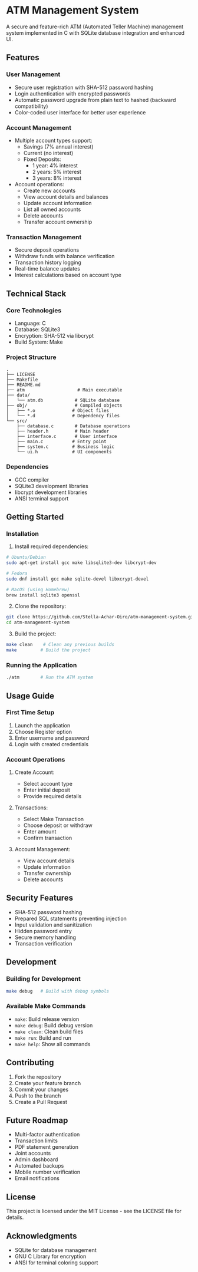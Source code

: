 # ATM Management System

A secure and feature-rich ATM (Automated Teller Machine) management system implemented in C with SQLite database integration and enhanced UI.

## Features

### User Management
- Secure user registration with SHA-512 password hashing
- Login authentication with encrypted passwords
- Automatic password upgrade from plain text to hashed (backward compatibility)
- Color-coded user interface for better user experience

### Account Management
- Multiple account types support:
  - Savings (7% annual interest)
  - Current (no interest)
  - Fixed Deposits:
    - 1 year: 4% interest
    - 2 years: 5% interest
    - 3 years: 8% interest
- Account operations:
  - Create new accounts
  - View account details and balances
  - Update account information
  - List all owned accounts
  - Delete accounts
  - Transfer account ownership

### Transaction Management
- Secure deposit operations
- Withdraw funds with balance verification
- Transaction history logging
- Real-time balance updates
- Interest calculations based on account type

## Technical Stack

### Core Technologies
- Language: C
- Database: SQLite3
- Encryption: SHA-512 via libcrypt
- Build System: Make

### Project Structure
```
.
├── LICENSE
├── Makefile
├── README.md
├── atm                    # Main executable
├── data/
│   └── atm.db            # SQLite database
├── obj/                  # Compiled objects
│   ├── *.o              # Object files
│   └── *.d              # Dependency files
└── src/
    ├── database.c        # Database operations
    ├── header.h          # Main header
    ├── interface.c       # User interface
    ├── main.c           # Entry point
    ├── system.c         # Business logic
    └── ui.h             # UI components
```

### Dependencies
- GCC compiler
- SQLite3 development libraries
- libcrypt development libraries
- ANSI terminal support

## Getting Started

### Installation

1. Install required dependencies:
```bash
# Ubuntu/Debian
sudo apt-get install gcc make libsqlite3-dev libcrypt-dev

# Fedora
sudo dnf install gcc make sqlite-devel libxcrypt-devel

# MacOS (using Homebrew)
brew install sqlite3 openssl
```

2. Clone the repository:
```bash
git clone https://github.com/Stella-Achar-Oiro/atm-management-system.git
cd atm-management-system
```

3. Build the project:
```bash
make clean    # Clean any previous builds
make         # Build the project
```

### Running the Application
```bash
./atm        # Run the ATM system
```

## Usage Guide

### First Time Setup
1. Launch the application
2. Choose Register option
3. Enter username and password
4. Login with created credentials

### Account Operations
1. Create Account:
   - Select account type
   - Enter initial deposit
   - Provide required details

2. Transactions:
   - Select Make Transaction
   - Choose deposit or withdraw
   - Enter amount
   - Confirm transaction

3. Account Management:
   - View account details
   - Update information
   - Transfer ownership
   - Delete accounts

## Security Features
- SHA-512 password hashing
- Prepared SQL statements preventing injection
- Input validation and sanitization
- Hidden password entry
- Secure memory handling
- Transaction verification

## Development

### Building for Development
```bash
make debug   # Build with debug symbols
```

### Available Make Commands
- `make`: Build release version
- `make debug`: Build debug version
- `make clean`: Clean build files
- `make run`: Build and run
- `make help`: Show all commands

## Contributing
1. Fork the repository
2. Create your feature branch
3. Commit your changes
4. Push to the branch
5. Create a Pull Request

## Future Roadmap
- Multi-factor authentication
- Transaction limits
- PDF statement generation
- Joint accounts
- Admin dashboard
- Automated backups
- Mobile number verification
- Email notifications

## License
This project is licensed under the MIT License - see the LICENSE file for details.

## Acknowledgments
- SQLite for database management
- GNU C Library for encryption
- ANSI for terminal coloring support